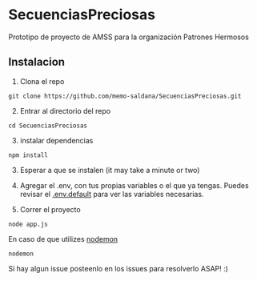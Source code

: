 # SecuenciasPreciosas

Prototipo de proyecto de AMSS para la organización Patrones Hermosos

## Instalacion

1. Clona el repo

``` 
git clone https://github.com/memo-saldana/SecuenciasPreciosas.git
````

2. Entrar al directorio del repo

```
cd SecuenciasPreciosas
```

3. instalar dependencias
```
npm install
```
3. Esperar a que se instalen (it may take a minute or two)

4. Agregar el .env, con tus propias variables o el que ya tengas. Puedes revisar el [.env.default](.env.default) para ver las variables necesarias.

5. Correr el proyecto

```
node app.js
```
En caso de que utilizes [nodemon](https://nodemon.io/ "Nodemon Homepage")

```
nodemon
````

Si hay algun issue posteenlo en los issues para resolverlo ASAP! :)
